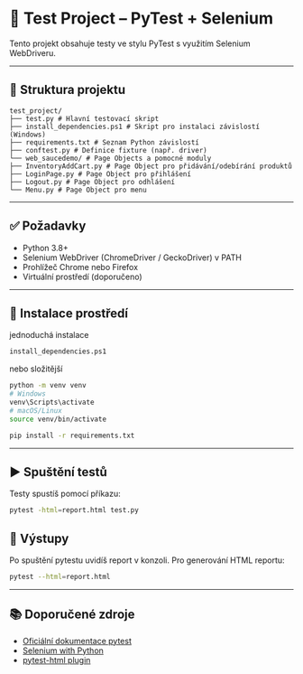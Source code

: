 # 🧪 Test Project – PyTest + Selenium

Tento projekt obsahuje testy ve stylu PyTest s využitím Selenium WebDriveru.

---

## 📁 Struktura projektu

```
test_project/
├── test.py # Hlavní testovací skript
├── install_dependencies.ps1 # Skript pro instalaci závislostí (Windows)
├── requirements.txt # Seznam Python závislostí
├── conftest.py # Definice fixture (např. driver)
└── web_saucedemo/ # Page Objects a pomocné moduly
├── InventoryAddCart.py # Page Object pro přidávání/odebírání produktů
├── LoginPage.py # Page Object pro přihlášení
├── Logout.py # Page Object pro odhlášení
└── Menu.py # Page Object pro menu
```

---

## ✅ Požadavky

- Python 3.8+
- Selenium WebDriver (ChromeDriver / GeckoDriver) v PATH
- Prohlížeč Chrome nebo Firefox
- Virtuální prostředí (doporučeno)

---

## 🔧 Instalace prostředí

jednoduchá instalace

```bash
install_dependencies.ps1
```

nebo složitější

```bash
python -m venv venv
# Windows
venv\Scripts\activate
# macOS/Linux
source venv/bin/activate

pip install -r requirements.txt
```

---

## ▶️ Spuštění testů

Testy spustíš pomocí příkazu:

```bash
pytest -html=report.html test.py
```



## 📄 Výstupy

Po spuštění pytestu uvidíš report v konzoli. Pro generování HTML reportu:

```bash
pytest --html=report.html
```

---

## 📚 Doporučené zdroje

- [Oficiální dokumentace pytest](https://docs.pytest.org/)
- [Selenium with Python](https://selenium-python.readthedocs.io/)
- [pytest-html plugin](https://pytest-html.readthedocs.io/)